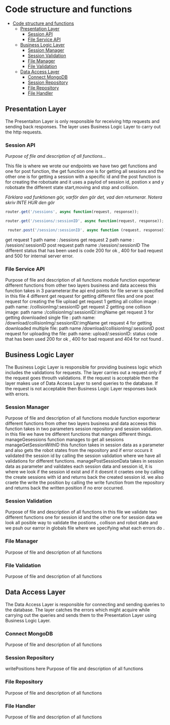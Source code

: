 # Code structure and functions



- [Code structure and functions](#code-structure-and-functions)
  - [Presentation Layer](#presentation-layer)
    - [Session API](#session-api)
    - [File Service API](#file-service-api)
  - [Business Logic Layer](#business-logic-layer)
    - [Session Manager](#session-manager)
    - [Session Validation](#session-validation)
    - [File Manager](#file-manager)
    - [File Validation](#file-validation)
  - [Data Access Layer](#data-access-layer)
    - [Connect MongoDB](#connect-mongodb)
    - [Session Repository](#session-repository)
    - [File Repository](#file-repository)
    - [File Handler](#file-handler)

## Presentation Layer
The Presentaiton Layer is only responsible for receiving http requests and sending back responses. The layer uses Business Logic Layer to carry out the http requests. 
### Session API
*Purpose of file and description of all functions...*

This file is where we wrote our endpoints we have two get functions and one for post function, the get function one is for getting all sessions and the other one is for getting a session with a specific id and the post function is for creating the robotsate and it uses a paylod of session id, postion x and y robotsate the different state start,moving and stop and collision.

*Förklara vad funktionen gör, varför den gör det, vad den returnerar. Notera skriv INTE HUR den gör* <br>


```js 
router.get('/sessions', async function(request, response));
```
 
```js
router.get('/sessions/:sessionID', async function(request, response));
```

```js
 router.post('/session/:sessionID', async function (request, response));
```

get request 1 path name : /sessions
get request 2 path name : /session/:sessionID
post request path name :/session/:sessionID
The different status that has been used is code 200 for ok , 400 for bad request and 500 for internal server error.

### File Service API
Purpose of file and description of all functions
module function exporterar different functions from other two layers business and data acceess this function takes in 3 parameterar.the api end points for file server is specified in this file  4 different get request for getting different files and one post request for creating the file upload 
get request 1 getting all collion image : path name: /collisionImg/:sessionID
get request 2 getting one collison image: path name :/collisionImg/:sessionID/:imgName
get request 3 for getting downloaded single file : path name: /download/collisionImg/:sessionID/:imgName
get request 4 for getting downloaded multiple file: path name /download/collisionImg/:sessionID
post request for uploading the file: path name: upload/:sessionID:
status code that has been used  200 for ok , 400 for bad request and 404 for not found .

## Business Logic Layer
The Business Logic Layer is responsible for providing business logic which includes the validations for requests. The layer carries out a request only if the request goes throuth validations. If the request is acceptable then the layer makes use of Data Access Layer to send queries to the database. If the request is not acceptable then Business Logic Layer responses back with errors.
### Session Manager
Purpose of file and description of all functions
module function exporterar different functions from other two layers business and data acceess this function takes in two parameters session repository and session validation. in this file we have tre different functions that manges different things.
manageGesessions function manages to get all sessions
manageGetSessionWithID this function takes in session data as a parameter and also gets the robot states from the repository and if error occurs it validated the session id by calling the session validation where we have all validations for different functions.
managePostSessionData takes in session data as parameter and validates each session data and session id, it is where we look if the session id exist and if it doesnt it craetes one by calling the create sessions with id and returns back the created session id. we also craete the write the position by calling the write function from the repository and returns back the written position if no eror occurred.

### Session Validation
Purpose of file and description of all functions
in this file we validate two different functions one for session id and the other one for session data we look all posible way to validate the postions , collison and robot state and we psuh our earror in globals file where we specifying what each errors do .
### File Manager
Purpose of file and description of all functions
### File Validation
Purpose of file and description of all functions
<br>

## Data Access Layer
The Data Access Layer is responsible for connecting and sending queries to the database. The layer catches the errors which might acquire while carrying out the queries and sends them to the Presentation Layer using Business Logic Layer.
### Connect MongoDB
Purpose of file and description of all functions

### Session Repository
writePositions here 
Purpose of file and description of all functions
### File Repository
Purpose of file and description of all functions
### File Handler
Purpose of file and description of all functions
